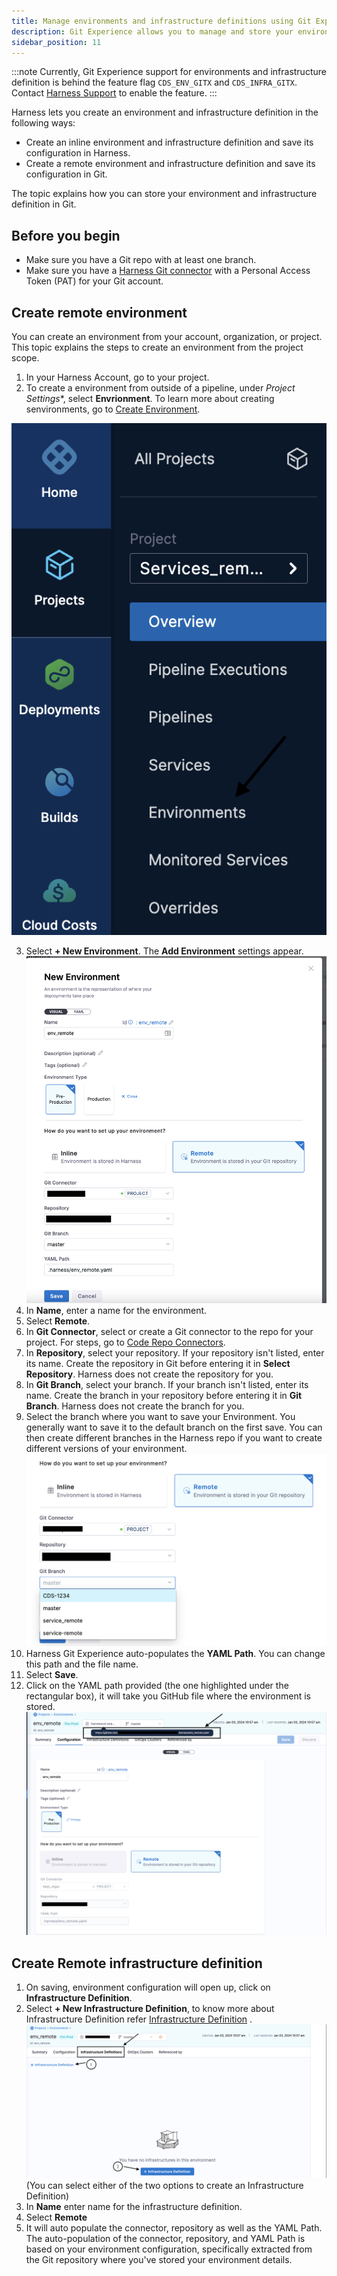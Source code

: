 ```yaml
---
title: Manage environments and infrastructure definitions using Git Experience 
description: Git Experience allows you to manage and store your environments and infrastructure definitions in Git
sidebar_position: 11
---
```

:::note
Currently, Git Experience support for environments and infrastructure definition is behind the feature flag ``CDS_ENV_GITX`` and 
``CDS_INFRA_GITX``. Contact [Harness Support](mailto:support@harness.io) to enable the feature.
:::

Harness lets you create an environment and infrastructure definition in the following ways:

* Create an inline environment and infrastructure definition and save its configuration in Harness.
* Create a remote environment and infrastructure definition and save its configuration in Git.

The topic explains how you can store your environment and infrastructure definition in Git.

## Before you begin

* Make sure you have a Git repo with at least one branch.​
* Make sure you have a [Harness Git connector](/docs/platform/connectors/code-repositories/connect-to-code-repo) with a Personal Access Token (PAT) for your Git account.​

## Create remote environment
You can create an environment from your account, organization, or project. This topic explains the steps to create an environment from the project scope.
1. In your Harness Account, go to your project.
2. To create a environment from outside of a pipeline, under *Project Settings**, select **Envrionment**. To learn more about creating senvironments, go to [Create Environment](docs/continuous-delivery/x-platform-cd-features/environments/create-environments.md).

![](./static/envrionment.png)

3. Select **+ New Environment**. The **Add Environment** settings appear.
![](./static/environment-settings.png)
4. In **Name**, enter a name for the environment.
5. Select **Remote**.
6. In **Git Connector**, select or create a Git connector to the repo for your project.​ For steps, go to [Code Repo Connectors](/docs/category/code-repo-connectors).
7. In **Repository**, select your repository. If your repository isn't listed, enter its name. Create the repository in Git before entering it in **Select Repository**. Harness does not create the repository for you.
8. In **Git Branch**, select your branch. If your branch isn't listed, enter its name. Create the branch in your repository before entering it in **Git Branch**. Harness does not create the branch for you.
9. Select the branch where you want to save your Environment. You generally want to save it to the default branch on the first save. You can then create different branches in the Harness repo if you want to create different versions of your environment. 
![](./static/branch-switching-environment.png)
10. Harness Git Experience auto-populates the **YAML Path**. You can change this path and the file name.
11. Select **Save**.
12. Click on the YAML path provided (the one highlighted under the rectangular box), it will take you GitHub file where the environment is stored.
![](./static/yaml_path.png)

##  Create Remote infrastructure definition
1. On saving, environment configuration will open up, click on **Infrastructure Definition**.
2. Select **+ New Infrastructure Definition**, to know more about Infrastructure Definition refer [Infrastructure Definition](/docs/continuous-delivery/x-platform-cd-features/environments/create-environments.md) .
![](./static/infra_Def1.png)
(You can select either of the two options to create an Infrastructure Definition)
3. In **Name** enter name for the infrastructure definition.
4. Select **Remote**
5. It will auto populate the connector, repository as well as the YAML Path. The auto-population of the connector, repository, and YAML Path is based on your environment configuration, specifically extracted from the Git repository where you've stored your environment details.
 